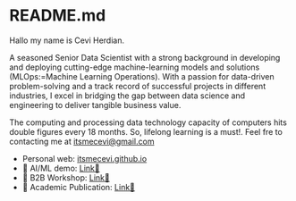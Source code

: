 # README.md

Hallo my name is Cevi Herdian.

A seasoned Senior Data Scientist with a strong background in developing and deploying cutting-edge machine-learning models and solutions (MLOps:=Machine Learning Operations). With a passion for data-driven problem-solving and a track record of successful projects in different industries, I excel in bridging the gap between data science and engineering to deliver tangible business value.

The computing and processing data technology capacity of computers hits double figures every 18 months. So, lifelong learning is a must!. Feel fre to contacting me at itsmecevi@gmail.com


* Personal web: [itsmecevi.github.io](https://itsmecevi.github.io/)
* 🤖 AI/ML demo: <a href="https://itsmecevi.streamlit.app/">Link🔗</a>
* 🤝 B2B Workshop: <a href="https://itsmecevi.github.io/workshop/">Link🔗</a>
* 📝 Academic Publication: <a href="https://scholar.google.com/citations?user=_Y2h-gYAAAAJ&hl=en">Link🔗</a>


